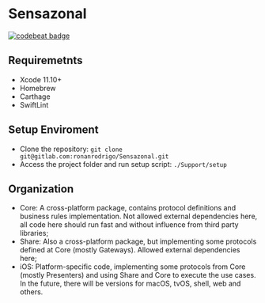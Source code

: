 # Sensazonal
 [![codebeat badge](https://codebeat.co/badges/ebde7674-9efe-4081-a066-1d2de4e5301a)](https://codebeat.co/projects/github-com-ronanrodrigo-sensazonal-master)

## Requiremetnts
- Xcode 11.10+
- Homebrew
- Carthage
- SwiftLint

## Setup Enviroment
- Clone the repository:
`git clone git@gitlab.com:ronanrodrigo/Sensazonal.git`
- Access the project folder and run setup script:
`./Support/setup `

## Organization
- Core: A cross-platform package, contains protocol definitions and business rules implementation. Not allowed external dependencies here, all code here should run fast and without influence from third party libraries;
- Share: Also a cross-platform package, but implementing some protocols defined at Core (mostly Gateways). Allowed external dependencies here;
- iOS: Platform-specific code, implementing some protocols from Core (mostly Presenters) and using Share and Core to execute the use cases. In the future, there will be versions for macOS, tvOS, shell, web and others.
